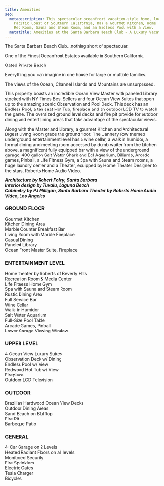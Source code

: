 ```yaml
---
title: Amenities
seo:
  metadescription: This spectacular oceanfront vacation-style home, located on the
    Pacific Coast of Southern California, has a Gourmet Kitchen, Home Theater,
    Rec Room, Sauna and Steam Room, and an Endless Pool with a View.
  metatitle: Amenities at the Santa Barbara Beach Club - A Luxury Vacation Rental Property
---
```

The Santa Barbara Beach Club...nothing short of spectacular.

One of the Finest Oceanfront Estates available in Southern California.

Gated Private Beach

Everything you can imagine in one house for large or multiple families.

The views of the Ocean, Channel Islands and Mountains are unsurpassed.

This property boasts an incredible Ocean View Master with paneled Library stocked with NY Times Best Sellers and four Ocean View Suites that open up to the amazing scenic Observation and Pool Deck. This deck has an Endless Pool, a ten seat Hot Tub, fireplace and an outdoor LCD TV to watch the game. The oversized ground level decks and fire pit provide for outdoor dining and entertaining areas that take advantage of the spectacular views.

Along with the Master and Library, a gourmet Kitchen and Architectural Digest Living Room grace the ground floor. The Cannery Row themed underground entertainment level has a wine cellar, a walk in humidor, a formal dining and meeting room accessed by dumb waiter from the kitchen above, a magnificent fully equipped bar with a view of the underground garage, 400 gallon Salt Water Shark and Eel Aquarium, Billiards, Arcade games, Pinball, a Life Fitness Gym, a Spa with Sauna and Steam rooms, a huge laundry center and a Theater, equipped by Home Theater Designer to the stars, Roberts Home Audio Video.

***Architecture by Robert Foley, Santa Barbara***\
***Interior design by Tuvalu, Laguna Beach***\
***Cabinetry by PJ Milligan, Santa Barbara Theater by Roberts Home Audio Video, Los Angeles***

### GROUND FLOOR

Gourmet Kitchen\
Kitchen Dining Area\
Marble Counter Breakfast Bar\
Living Room with Marble Fireplace\
Casual Dining\
Paneled Library\
Ocean Front Master Suite, Fireplace

### ENTERTAINMENT LEVEL

Home theater by Roberts of Beverly Hills\
Recreation Room & Media Center\
Life Fitness Home Gym\
Spa with Sauna and Steam Room\
Rustic Dining Area\
Full Service Bar\
Wine Cellar\
Walk-In Humidor\
Salt Water Aquarium\
Full-Size Pool Table\
Arcade Games, Pinball\
Lower Garage Viewing Window

### UPPER LEVEL

4 Ocean View Luxury Suites\
Observation Deck w/ Dining\
Endless Pool w/ View\
Redwood Hot Tub w/ View\
Fireplace\
Outdoor LCD Television

### OUTDOOR

Brazilian Hardwood Ocean View Decks\
Outdoor Dining Areas\
Sand Beach on Blufftop\
Fire Pit\
Barbeque Patio

### GENERAL

4-Car Garage on 2 Levels\
Heated Radiant Floors on all levels\
Monitored Security\
Fire Sprinklers\
Electric Gates\
Tesla Charger\
Bicycles